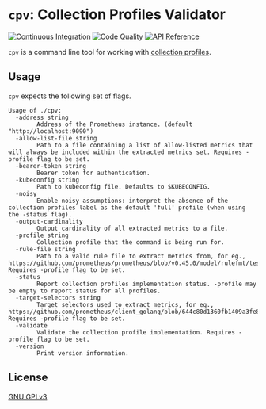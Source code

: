 # `cpv`: Collection Profiles Validator <!--vale off-->

[![Continuous Integration](https://github.com/rexagod/cpv/workflows/ci/badge.svg)](https://github.com/rexagod/cpv/actions) [![Code Quality](https://goreportcard.com/badge/github.com/rexagod/cpv)](https://goreportcard.com/report/github.com/rexagod/cpv) [![API Reference](https://pkg.go.dev/badge/github.com/rexagod/cpv.svg)](https://pkg.go.dev/github.com/rexagod/cpv)

`cpv` is a command line tool for working with [collection profiles](https://github.com/openshift/enhancements/blob/719b231e3b06cf274e77f0d89e46a0d258002572/enhancements/monitoring/scrape-profiles.md?plain=1).

## Usage

`cpv` expects the following set of flags.

<!-- help.md -->
```
Usage of ./cpv:
  -address string
    	Address of the Prometheus instance. (default "http://localhost:9090")
  -allow-list-file string
    	Path to a file containing a list of allow-listed metrics that will always be included within the extracted metrics set. Requires -profile flag to be set.
  -bearer-token string
    	Bearer token for authentication.
  -kubeconfig string
    	Path to kubeconfig file. Defaults to $KUBECONFIG.
  -noisy
    	Enable noisy assumptions: interpret the absence of the collection profiles label as the default 'full' profile (when using the -status flag).
  -output-cardinality
    	Output cardinality of all extracted metrics to a file.
  -profile string
    	Collection profile that the command is being run for.
  -rule-file string
    	Path to a valid rule file to extract metrics from, for eg., https://github.com/prometheus/prometheus/blob/v0.45.0/model/rulefmt/testdata/test.yaml. Requires -profile flag to be set.
  -status
    	Report collection profiles implementation status. -profile may be empty to report status for all profiles.
  -target-selectors string
    	Target selectors used to extract metrics, for eg., https://github.com/prometheus/client_golang/blob/644c80d1360fb1409a3fe8dfc5bad4228f282f3b/api/prometheus/v1/api_test.go#L1007. Requires -profile flag to be set.
  -validate
    	Validate the collection profile implementation. Requires -profile flag to be set.
  -version
    	Print version information.
```


## License

[GNU GPLv3](LICENSE)
